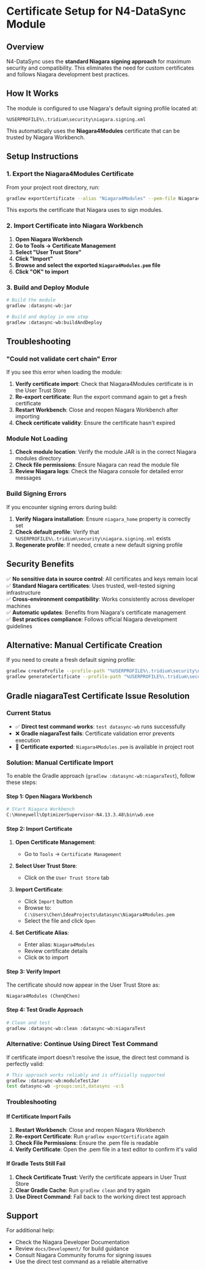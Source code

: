 # Certificate Setup for N4-DataSync Module

## Overview

N4-DataSync uses the **standard Niagara signing approach** for maximum security and compatibility. This eliminates the need for custom certificates and follows Niagara development best practices.

## How It Works

The module is configured to use Niagara's default signing profile located at:
```
%USERPROFILE%\.tridium\security\niagara.signing.xml
```

This automatically uses the **Niagara4Modules** certificate that can be trusted by Niagara Workbench.

## Setup Instructions

### 1. Export the Niagara4Modules Certificate

From your project root directory, run:

```bash
gradlew exportCertificate --alias "Niagara4Modules" --pem-file Niagara4Modules.pem
```

This exports the certificate that Niagara uses to sign modules.

### 2. Import Certificate into Niagara Workbench

1. **Open Niagara Workbench**
2. **Go to Tools → Certificate Management**
3. **Select "User Trust Store"**
4. **Click "Import"**
5. **Browse and select the exported `Niagara4Modules.pem` file**
6. **Click "OK" to import**

### 3. Build and Deploy Module

```bash
# Build the module
gradlew :datasync-wb:jar

# Build and deploy in one step
gradlew :datasync-wb:buildAndDeploy
```

## Troubleshooting

### "Could not validate cert chain" Error

If you see this error when loading the module:

1. **Verify certificate import**: Check that Niagara4Modules certificate is in the User Trust Store
2. **Re-export certificate**: Run the export command again to get a fresh certificate
3. **Restart Workbench**: Close and reopen Niagara Workbench after importing
4. **Check certificate validity**: Ensure the certificate hasn't expired

### Module Not Loading

1. **Check module location**: Verify the module JAR is in the correct Niagara modules directory
2. **Check file permissions**: Ensure Niagara can read the module file
3. **Review Niagara logs**: Check the Niagara console for detailed error messages

### Build Signing Errors

If you encounter signing errors during build:

1. **Verify Niagara installation**: Ensure `niagara_home` property is correctly set
2. **Check default profile**: Verify that `%USERPROFILE%\.tridium\security\niagara.signing.xml` exists
3. **Regenerate profile**: If needed, create a new default signing profile

## Security Benefits

✅ **No sensitive data in source control**: All certificates and keys remain local  
✅ **Standard Niagara certificates**: Uses trusted, well-tested signing infrastructure  
✅ **Cross-environment compatibility**: Works consistently across developer machines  
✅ **Automatic updates**: Benefits from Niagara's certificate management  
✅ **Best practices compliance**: Follows official Niagara development guidelines  

## Alternative: Manual Certificate Creation

If you need to create a fresh default signing profile:

```bash
gradlew createProfile --profile-path "%USERPROFILE%\.tridium\security\niagara.signing.xml"
gradlew generateCertificate --profile-path "%USERPROFILE%\.tridium\security\niagara.signing.xml" --alias "Niagara4Modules"
```

## Gradle niagaraTest Certificate Issue Resolution

### Current Status
- ✅ **Direct test command works**: `test datasync-wb` runs successfully
- ❌ **Gradle niagaraTest fails**: Certificate validation error prevents execution
- 📁 **Certificate exported**: `Niagara4Modules.pem` is available in project root

### Solution: Manual Certificate Import

To enable the Gradle approach (`gradlew :datasync-wb:niagaraTest`), follow these steps:

#### Step 1: Open Niagara Workbench
```bash
# Start Niagara Workbench
C:\Honeywell\OptimizerSupervisor-N4.13.3.48\bin\wb.exe
```

#### Step 2: Import Certificate
1. **Open Certificate Management**:
   - Go to `Tools` → `Certificate Management`

2. **Select User Trust Store**:
   - Click on the `User Trust Store` tab

3. **Import Certificate**:
   - Click `Import` button
   - Browse to: `C:\Users\Chen\IdeaProjects\datasync\Niagara4Modules.pem`
   - Select the file and click `Open`

4. **Set Certificate Alias**:
   - Enter alias: `Niagara4Modules`
   - Review certificate details
   - Click `OK` to import

#### Step 3: Verify Import
The certificate should now appear in the User Trust Store as:
```
Niagara4Modules (Chen@Chen)
```

#### Step 4: Test Gradle Approach
```bash
# Clean and test
gradlew :datasync-wb:clean :datasync-wb:niagaraTest
```

### Alternative: Continue Using Direct Test Command

If certificate import doesn't resolve the issue, the direct test command is perfectly valid:

```bash
# This approach works reliably and is officially supported
gradlew :datasync-wb:moduleTestJar
test datasync-wb -groups:unit,datasync -v:5
```

### Troubleshooting

#### If Certificate Import Fails
1. **Restart Workbench**: Close and reopen Niagara Workbench
2. **Re-export Certificate**: Run `gradlew exportCertificate` again
3. **Check File Permissions**: Ensure the .pem file is readable
4. **Verify Certificate**: Open the .pem file in a text editor to confirm it's valid

#### If Gradle Tests Still Fail
1. **Check Certificate Trust**: Verify the certificate appears in User Trust Store
2. **Clear Gradle Cache**: Run `gradlew clean` and try again
3. **Use Direct Command**: Fall back to the working direct test approach

## Support

For additional help:
- Check the Niagara Developer Documentation
- Review `docs/Development/` for build guidance
- Consult Niagara Community forums for signing issues
- Use the direct test command as a reliable alternative
